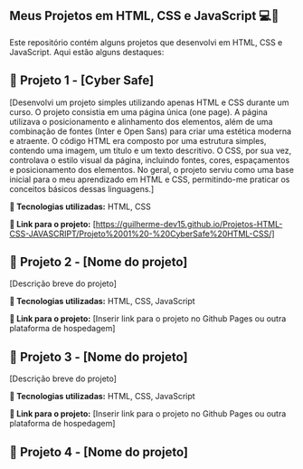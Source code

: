 ## Meus Projetos em HTML, CSS e JavaScript 💻🚀
Este repositório contém alguns projetos que desenvolvi em HTML, CSS e JavaScript. Aqui estão alguns destaques:

## 📁 Projeto 1 - [Cyber Safe]

[Desenvolvi um projeto simples utilizando apenas HTML e CSS durante um curso. O projeto consistia em uma página única (one page). A página utilizava o posicionamento e alinhamento dos elementos, além de uma combinação de fontes (Inter e Open Sans) para criar uma estética moderna e atraente. O código HTML era composto por uma estrutura simples, contendo uma imagem, um título e um texto descritivo. O CSS, por sua vez, controlava o estilo visual da página, incluindo fontes, cores, espaçamentos e posicionamento dos elementos. No geral, o projeto serviu como uma base inicial para o meu aprendizado em HTML e CSS, permitindo-me praticar os conceitos básicos dessas linguagens.]

**🚀 Tecnologias utilizadas:** HTML, CSS

**🔗 Link para o projeto:** [https://guilherme-dev15.github.io/Projetos-HTML-CSS-JAVASCRIPT/Projeto%2001%20-%20CyberSafe%20HTML-CSS/]

## 📁 Projeto 2 - [Nome do projeto]

[Descrição breve do projeto]

**🚀 Tecnologias utilizadas:** HTML, CSS, JavaScript

**🔗 Link para o projeto:** [Inserir link para o projeto no Github Pages ou outra plataforma de hospedagem]

## 📁 Projeto 3 - [Nome do projeto]

[Descrição breve do projeto]

**🚀 Tecnologias utilizadas:** HTML, CSS, JavaScript

**🔗 Link para o projeto:** [Inserir link para o projeto no Github Pages ou outra plataforma de hospedagem]

## 📁 Projeto 4 - [Nome do projeto]